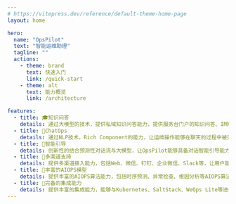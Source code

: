 ```yaml
---
# https://vitepress.dev/reference/default-theme-home-page
layout: home

hero:
  name: "OpsPilot"
  text: "智能运维助理"
  tagline: ""
  actions:
    - theme: brand
      text: 快速入门
      link: /quick-start
    - theme: alt
      text: 能力概览
      link: /architecture

features:
  - title: 🎓知识问答
    details: 通过大模型的技术，提供私域知识问答能力，提供服务台门户的知识问答、IM知识问答、工单智能总结能力
  - title: 🚀ChatOps
    details: 通过NLP技术，Rich Component的能力，让运维操作能够在聊天的过程中被完成，提供服务器状态检查、实时安全扫描等能力
  - title: 🌟智能引导
    details: 创新性的结合预测性对话流与大模型，让OpsPilot能够具备对话智能引导能力，引导用户完成智能提单引导、智能故障处置引导等场景
  - title: 📲多渠道支持
    details: 提供多渠道接入能力，包括Web、微信、钉钉、企业微信、Slack等，让用户能够在自己熟悉的工具中使用OpsPilot
  - title: 👋丰富的AIOPS模型
    details: 提供丰富的AIOPS算法能力，包括时序预测、异常检查、根因分析等AIOPS算法及模型
  - title: 🎁完备的集成能力
    details: 提供丰富的集成能力，能够与Kubernetes、SaltStack、WeOps Lite等进行系统集成，达到运维自动化驾驶的目标
---
```

